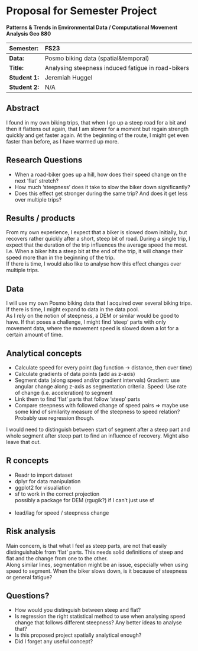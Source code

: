 # Proposal for Semester Project

**Patterns & Trends in Environmental Data / Computational Movement
Analysis Geo 880**

| Semester:      | FS23                                     |
|:---------------|:---------------------------------------- |
| **Data:**      | Posmo biking data (spatial&temporal)  |
| **Title:**     | Analysing steepness induced fatigue in road-bikers |
| **Student 1:** | Jeremiah Huggel                       |
| **Student 2:** | N/A                       |

## Abstract 
I found in my own biking trips, that when I go up a steep road for a bit and then it flattens out again, that I am slower for a moment but regain strength quickly and get faster again. At the beginning of the route, I might get even faster than before, as I have warmed up more. 

## Research Questions
<ul>
  <li>When a road-biker goes up a hill, how does their speed change on the next ‘flat’ stretch?</li>
  <li>How much ‘steepness’ does it take to slow the biker down significantly?</li>
  <li>Does this effect get stronger during the same trip? And does it get less over multiple trips?</li>
</ul>

## Results / products
From my own experience, I expect that a biker is slowed down initially, but recovers rather quickly after a short, steep bit of road. 
During a single trip, I expect that the duration of the trip influences the average speed the most. I.e. When a biker hits a steep bit at the end of the trip, it will change their speed more than in the beginning of the trip.  
If there is time, I would also like to analyse how this effect changes over multiple trips.


## Data
I will use my own Posmo biking data that I acquired over several biking trips. If there is time, I might expand to data in the data pool.   
As I rely on the notion of steepness, a DEM or similar would be good to have. If that poses a challenge, I might find ‘steep’ parts with only movement data, where the movement speed is slowed down a lot for a certain amount of time.

## Analytical concepts
-	Calculate speed for every point (lag function -> distance, then over time)
-	Calculate gradients of data points (add as z-axis)
-	Segment data (along speed and/or gradient intervals) Gradient: use angular change along z-axis as segmentation criteria. Speed: Use rate of change (i.e. acceleration) to segment
-	Link them to find ‘flat’ parts that follow ‘steep’ parts
-	Compare steepness with followed change of speed pairs => maybe use some kind of similarity measure of the steepness to speed relation? Probably use regression though.

I would need to distinguish between start of segment after a steep part and whole segment after steep part to find an influence of recovery. Might also leave that out.

## R concepts
- Readr to import dataset
- dplyr for data manipulation
- ggplot2 for visualiation
- sf to work in the correct projection   
possibly a package for DEM (rgugik?) if I can’t just use sf
<br><br>
- lead/lag for speed / steepness change



## Risk analysis
Main concern, is that what I feel as steep parts, are not that easily distinguishable from ‘flat’ parts. This needs solid definitions of steep and flat and the change from one to the other.  
Along similar lines, segmentation might be an issue, especially when using speed to segment. When the biker slows down, is it because of steepness or general fatigue?


## Questions? 
- How would you distinguish between steep and flat?
- Is regression the right statistical method to use when analysing speed change that follows different steepness? Any better ideas to analyse that?
- Is this proposed project spatially analytical enough? 
- Did I forget any useful concept?
